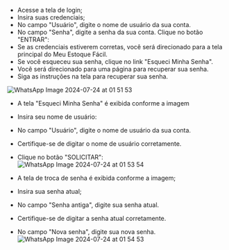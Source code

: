 - Acesse a tela de login;
- Insira suas credenciais;
- No campo "Usuário", digite o nome de usuário da sua conta.
- No campo "Senha", digite a senha da sua conta.
Clique no botão "ENTRAR":
- Se as credenciais estiverem corretas, você será direcionado para a tela principal do Meu Estoque Fácil.
- Se você esqueceu sua senha, clique no link "Esqueci Minha Senha".
- Você será direcionado para uma página para recuperar sua senha.
- Siga as instruções na tela para recuperar sua senha.

![WhatsApp Image 2024-07-24 at 01 51 53](https://github.com/user-attachments/assets/6180b2d3-d09e-429a-a422-55f609f13c66)

- A tela "Esqueci Minha Senha" é exibida conforme a imagem
- Insira seu nome de usuário:
- No campo "Usuário", digite o nome de usuário da sua conta.
- Certifique-se de digitar o nome de usuário corretamente.
- Clique no botão "SOLICITAR":
![WhatsApp Image 2024-07-24 at 01 53 54](https://github.com/user-attachments/assets/fbdc0978-c9cd-4821-82bd-774252474813)

- A tela de troca de senha é exibida conforme a imagem;
- Insira sua senha atual;
- No campo "Senha antiga", digite sua senha atual.
- Certifique-se de digitar a senha atual corretamente.
- No campo "Nova senha", digite sua nova senha.
![WhatsApp Image 2024-07-24 at 01 54 53](https://github.com/user-attachments/assets/88857416-ddca-408b-9d55-b0fa743f5eab)
